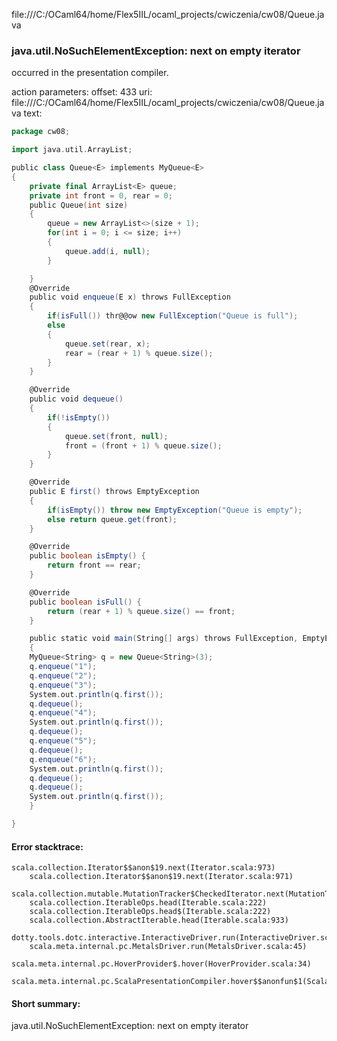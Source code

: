 file:///C:/OCaml64/home/Flex5IIL/ocaml_projects/cwiczenia/cw08/Queue.java
### java.util.NoSuchElementException: next on empty iterator

occurred in the presentation compiler.

action parameters:
offset: 433
uri: file:///C:/OCaml64/home/Flex5IIL/ocaml_projects/cwiczenia/cw08/Queue.java
text:
```scala
package cw08;

import java.util.ArrayList;

public class Queue<E> implements MyQueue<E>
{
    private final ArrayList<E> queue;
    private int front = 0, rear = 0;
    public Queue(int size)
    {
        queue = new ArrayList<>(size + 1);
        for(int i = 0; i <= size; i++)
        {
            queue.add(i, null);
        }

    }
    @Override
    public void enqueue(E x) throws FullException
    {
        if(isFull()) thr@@ow new FullException("Queue is full");
        else
        {
            queue.set(rear, x);
            rear = (rear + 1) % queue.size();
        }
    }

    @Override
    public void dequeue()
    {
        if(!isEmpty())
        {
            queue.set(front, null);
            front = (front + 1) % queue.size();
        }
    }

    @Override
    public E first() throws EmptyException
    {
        if(isEmpty()) throw new EmptyException("Queue is empty");
        else return queue.get(front);
    }

    @Override
    public boolean isEmpty() {
        return front == rear;
    }

    @Override
    public boolean isFull() {
        return (rear + 1) % queue.size() == front;
    }

    public static void main(String[] args) throws FullException, EmptyException
    {
    MyQueue<String> q = new Queue<String>(3);
    q.enqueue("1");
    q.enqueue("2");
    q.enqueue("3");
    System.out.println(q.first());
    q.dequeue();
    q.enqueue("4");
    System.out.println(q.first());
    q.dequeue();
    q.enqueue("5");
    q.dequeue();
    q.enqueue("6");
    System.out.println(q.first());
    q.dequeue();
    q.dequeue();
    System.out.println(q.first());
    }

}


```



#### Error stacktrace:

```
scala.collection.Iterator$$anon$19.next(Iterator.scala:973)
	scala.collection.Iterator$$anon$19.next(Iterator.scala:971)
	scala.collection.mutable.MutationTracker$CheckedIterator.next(MutationTracker.scala:76)
	scala.collection.IterableOps.head(Iterable.scala:222)
	scala.collection.IterableOps.head$(Iterable.scala:222)
	scala.collection.AbstractIterable.head(Iterable.scala:933)
	dotty.tools.dotc.interactive.InteractiveDriver.run(InteractiveDriver.scala:168)
	scala.meta.internal.pc.MetalsDriver.run(MetalsDriver.scala:45)
	scala.meta.internal.pc.HoverProvider$.hover(HoverProvider.scala:34)
	scala.meta.internal.pc.ScalaPresentationCompiler.hover$$anonfun$1(ScalaPresentationCompiler.scala:342)
```
#### Short summary: 

java.util.NoSuchElementException: next on empty iterator